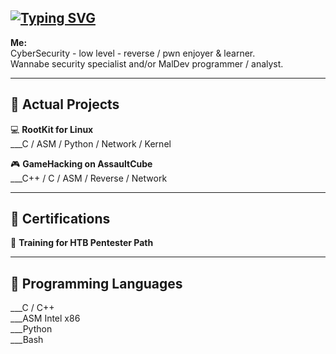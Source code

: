 ## [![Typing SVG](https://readme-typing-svg.demolab.com?font=Fira+Code&duration=4000&pause=1000&color=10F719&width=435&lines=hey%2C+c'est+4dorable+%3A3;losing+my+mind+%3A3)](https://git.io/typing-svg)

**Me:**  
CyberSecurity - low level - reverse / pwn enjoyer & learner.   
Wannabe security specialist and/or MalDev programmer / analyst.  


---

## 🌱 Actual Projects  
💻 **RootKit for Linux**  
\___C / ASM / Python / Network / Kernel

🎮 **GameHacking on AssaultCube**  
\___C++ / C / ASM / Reverse / Network

---

## 🌱 Certifications  
📜 **Training for HTB Pentester Path**

---

## 🌱 Programming Languages  
\___C / C++  
\___ASM Intel x86  
\___Python  
\___Bash
<!--
**4dorable/4dorable** is a ✨ _special_ ✨ repository because its `README.md` (this file) appears on your GitHub profile.

Here are some ideas to get you started:

- 🔭 I’m currently working on ...
- 🌱 I’m currently learning ...
- 👯 I’m looking to collaborate on ...
- 🤔 I’m looking for help with ...
- 💬 Ask me about ...
- 📫 How to reach me: ...
- 😄 Pronouns: ...
- ⚡ Fun fact: ...
-->
